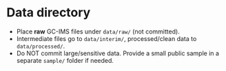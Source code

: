 # Data directory

- Place **raw** GC-IMS files under `data/raw/` (not committed).
- Intermediate files go to `data/interim/`, processed/clean data to `data/processed/`.
- Do NOT commit large/sensitive data. Provide a small public sample in a separate `sample/` folder if needed.
